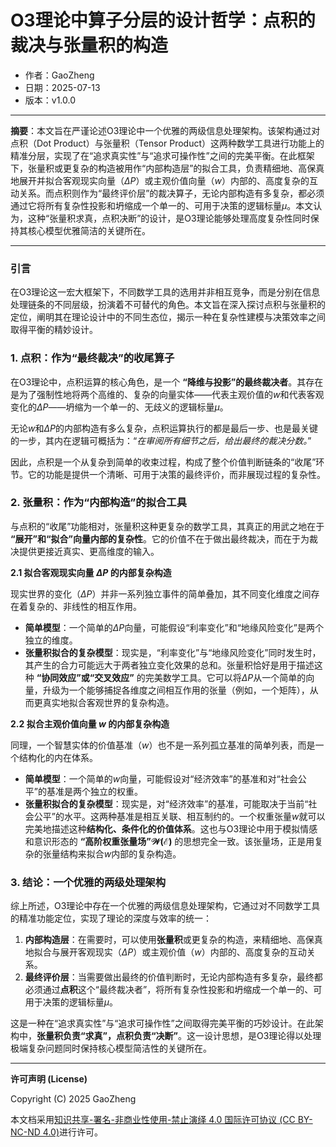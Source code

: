 # **O3理论中算子分层的设计哲学：点积的裁决与张量积的构造**

- 作者：GaoZheng
- 日期：2025-07-13
- 版本：v1.0.0

---

**摘要**：本文旨在严谨论述O3理论中一个优雅的两级信息处理架构。该架构通过对点积（Dot Product）与张量积（Tensor Product）这两种数学工具进行功能上的精准分层，实现了在“追求真实性”与“追求可操作性”之间的完美平衡。在此框架下，张量积或更复杂的构造被用作“内部构造层”的拟合工具，负责精细地、高保真地展开并拟合客观现实向量（$\Delta P$）或主观价值向量（$w$）内部的、高度复杂的互动关系。而点积则作为“最终评价层”的裁决算子，无论内部构造有多复杂，都必须通过它将所有复杂性投影和坍缩成一个单一的、可用于决策的逻辑标量$\mu$。本文认为，这种“张量积求真，点积决断”的设计，是O3理论能够处理高度复杂性同时保持其核心模型优雅简洁的关键所在。

---

### **引言**

在O3理论这一宏大框架下，不同数学工具的选用并非相互竞争，而是分别在信息处理链条的不同层级，扮演着不可替代的角色。本文旨在深入探讨点积与张量积的定位，阐明其在理论设计中的不同生态位，揭示一种在复杂性建模与决策效率之间取得平衡的精妙设计。

### **1. 点积：作为“最终裁决”的收尾算子**

在O3理论中，点积运算的核心角色，是一个 **“降维与投影”的最终裁决者**。其存在是为了强制性地将两个高维的、复杂的向量实体——代表主观价值的$w$和代表客观变化的$\Delta P$——坍缩为一个单一的、无歧义的逻辑标量$\mu$。

无论$w$和$\Delta P$的内部构造有多么复杂，点积运算执行的都是最后一步、也是最关键的一步，其内在逻辑可概括为：“*在审阅所有细节之后，给出最终的裁决分数。*”

因此，点积是一个从复杂到简单的收束过程，构成了整个价值判断链条的“收尾”环节。它的功能是提供一个清晰、可用于决策的最终评价，而非展现过程的复杂性。

### **2. 张量积：作为“内部构造”的拟合工具**

与点积的“收尾”功能相对，张量积这种更复杂的数学工具，其真正的用武之地在于 **“展开”和“拟合”向量内部的复杂性**。它的价值不在于做出最终裁决，而在于为裁决提供更接近真实、更高维度的输入。

**2.1 拟合客观现实向量 $\Delta P$ 的内部复杂构造**

现实世界的变化（$\Delta P$）并非一系列独立事件的简单叠加，其不同变化维度之间存在着复杂的、非线性的相互作用。

* **简单模型**：一个简单的$\Delta P$向量，可能假设“利率变化”和“地缘风险变化”是两个独立的维度。
* **张量积拟合的复杂模型**：现实是，“利率变化”与“地缘风险变化”同时发生时，其产生的合力可能远大于两者独立变化效果的总和。张量积恰好是用于描述这种 **“协同效应”或“交叉效应”** 的完美数学工具。它可以将$\Delta P$从一个简单的向量，升级为一个能够捕捉各维度之间相互作用的张量（例如，一个矩阵），从而更真实地拟合客观世界的复杂构造。

**2.2 拟合主观价值向量 $w$ 的内部复杂构造**

同理，一个智慧实体的价值基准（$w$）也不是一系列孤立基准的简单列表，而是一个结构化的内在体系。

* **简单模型**：一个简单的$w$向量，可能假设对“经济效率”的基准和对“社会公平”的基准是两个独立的权重。
* **张量积拟合的复杂模型**：现实是，对“经济效率”的基准，可能取决于当前“社会公平”的水平。这两种基准是相互关联、相互制约的。一个权重张量$w$就可以完美地描述这种**结构化、条件化的价值体系**。这也与O3理论中用于模拟情感和意识形态的 **“高阶权重张量场”$\mathcal{W}(\mathcal{E})$** 的思想完全一致。该张量场，正是用复杂的张量结构来拟合$w$内部的复杂构造。

### **3. 结论：一个优雅的两级处理架构**

综上所述，O3理论中存在一个优雅的两级信息处理架构，它通过对不同数学工具的精准功能定位，实现了理论的深度与效率的统一：

1.  **内部构造层**：在需要时，可以使用**张量积**或更复杂的构造，来精细地、高保真地拟合与展开客观现实（$\Delta P$）或主观价值（$w$）内部的、高度复杂的互动关系。
2.  **最终评价层**：当需要做出最终的价值判断时，无论内部构造有多复杂，最终都必须通过**点积**这个“最终裁决者”，将所有复杂性投影和坍缩成一个单一的、可用于决策的逻辑标量$\mu$。

这是一种在“追求真实性”与“追求可操作性”之间取得完美平衡的巧妙设计。在此架构中，**张量积负责“求真”，点积负责“决断”**。这一设计思想，是O3理论得以处理极端复杂问题同时保持核心模型简洁性的关键所在。

---

**许可声明 (License)**

Copyright (C) 2025 GaoZheng 

本文档采用[知识共享-署名-非商业性使用-禁止演绎 4.0 国际许可协议 (CC BY-NC-ND 4.0)](https://creativecommons.org/licenses/by-nc-nd/4.0/deed.zh-Hans)进行许可。
